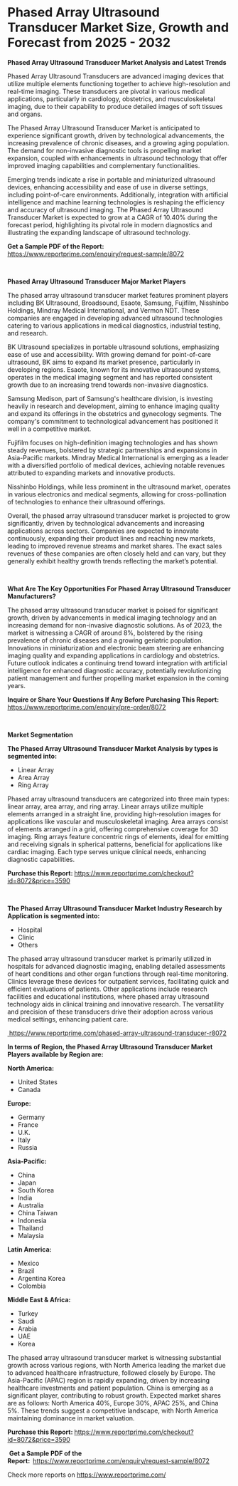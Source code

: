 <p><h1>Phased Array Ultrasound Transducer Market Size, Growth and Forecast from 2025 - 2032</h1></p><p><strong>Phased Array Ultrasound Transducer Market Analysis and Latest Trends</strong></p>
<p><p>Phased Array Ultrasound Transducers are advanced imaging devices that utilize multiple elements functioning together to achieve high-resolution and real-time imaging. These transducers are pivotal in various medical applications, particularly in cardiology, obstetrics, and musculoskeletal imaging, due to their capability to produce detailed images of soft tissues and organs.</p><p>The Phased Array Ultrasound Transducer Market is anticipated to experience significant growth, driven by technological advancements, the increasing prevalence of chronic diseases, and a growing aging population. The demand for non-invasive diagnostic tools is propelling market expansion, coupled with enhancements in ultrasound technology that offer improved imaging capabilities and complementary functionalities. </p><p>Emerging trends indicate a rise in portable and miniaturized ultrasound devices, enhancing accessibility and ease of use in diverse settings, including point-of-care environments. Additionally, integration with artificial intelligence and machine learning technologies is reshaping the efficiency and accuracy of ultrasound imaging. The Phased Array Ultrasound Transducer Market is expected to grow at a CAGR of 10.40% during the forecast period, highlighting its pivotal role in modern diagnostics and illustrating the expanding landscape of ultrasound technology.</p></p>
<p><strong>Get a Sample PDF of the Report:&nbsp;</strong> <a href="https://www.reportprime.com/enquiry/request-sample/8072?utm_campaign=3035&utm_medium=2&utm_source=Github&utm_content=ia&utm_term=19032025&utm_id=phased-array-ultrasound-transducer">https://www.reportprime.com/enquiry/request-sample/8072</a></p>
<p>&nbsp;</p>
<p><strong>Phased Array Ultrasound Transducer Major Market Players</strong></p>
<p><p>The phased array ultrasound transducer market features prominent players including BK Ultrasound, Broadsound, Esaote, Samsung, Fujifilm, Nisshinbo Holdings, Mindray Medical International, and Vermon NDT. These companies are engaged in developing advanced ultrasound technologies catering to various applications in medical diagnostics, industrial testing, and research.</p><p>BK Ultrasound specializes in portable ultrasound solutions, emphasizing ease of use and accessibility. With growing demand for point-of-care ultrasound, BK aims to expand its market presence, particularly in developing regions. Esaote, known for its innovative ultrasound systems, operates in the medical imaging segment and has reported consistent growth due to an increasing trend towards non-invasive diagnostics.</p><p>Samsung Medison, part of Samsung's healthcare division, is investing heavily in research and development, aiming to enhance imaging quality and expand its offerings in the obstetrics and gynecology segments. The company's commitment to technological advancement has positioned it well in a competitive market.</p><p>Fujifilm focuses on high-definition imaging technologies and has shown steady revenues, bolstered by strategic partnerships and expansions in Asia-Pacific markets. Mindray Medical International is emerging as a leader with a diversified portfolio of medical devices, achieving notable revenues attributed to expanding markets and innovative products.</p><p>Nisshinbo Holdings, while less prominent in the ultrasound market, operates in various electronics and medical segments, allowing for cross-pollination of technologies to enhance their ultrasound offerings.</p><p>Overall, the phased array ultrasound transducer market is projected to grow significantly, driven by technological advancements and increasing applications across sectors. Companies are expected to innovate continuously, expanding their product lines and reaching new markets, leading to improved revenue streams and market shares. The exact sales revenues of these companies are often closely held and can vary, but they generally exhibit healthy growth trends reflecting the market’s potential.</p></p>
<p>&nbsp;</p>
<p><strong>What Are The Key Opportunities For Phased Array Ultrasound Transducer Manufacturers?</strong></p>
<p><p>The phased array ultrasound transducer market is poised for significant growth, driven by advancements in medical imaging technology and an increasing demand for non-invasive diagnostic solutions. As of 2023, the market is witnessing a CAGR of around 8%, bolstered by the rising prevalence of chronic diseases and a growing geriatric population. Innovations in miniaturization and electronic beam steering are enhancing imaging quality and expanding applications in cardiology and obstetrics. Future outlook indicates a continuing trend toward integration with artificial intelligence for enhanced diagnostic accuracy, potentially revolutionizing patient management and further propelling market expansion in the coming years.</p></p>
<p><strong>Inquire or Share Your Questions If Any Before Purchasing This Report:</strong> <a href="https://www.reportprime.com/enquiry/pre-order/8072?utm_campaign=3035&utm_medium=2&utm_source=Github&utm_content=ia&utm_term=19032025&utm_id=phased-array-ultrasound-transducer">https://www.reportprime.com/enquiry/pre-order/8072</a></p>
<p>&nbsp;</p>
<p><strong>Market Segmentation</strong></p>
<p><strong>The Phased Array Ultrasound Transducer Market Analysis by types is segmented into:</strong></p>
<p><ul><li>Linear Array</li><li>Area Array</li><li>Ring Array</li></ul></p>
<p><p>Phased array ultrasound transducers are categorized into three main types: linear array, area array, and ring array. Linear arrays utilize multiple elements arranged in a straight line, providing high-resolution images for applications like vascular and musculoskeletal imaging. Area arrays consist of elements arranged in a grid, offering comprehensive coverage for 3D imaging. Ring arrays feature concentric rings of elements, ideal for emitting and receiving signals in spherical patterns, beneficial for applications like cardiac imaging. Each type serves unique clinical needs, enhancing diagnostic capabilities.</p></p>
<p><strong>Purchase this Report:&nbsp;</strong><a href="https://www.reportprime.com/checkout?id=8072&price=3590&utm_campaign=3035&utm_medium=2&utm_source=Github&utm_content=ia&utm_term=19032025&utm_id=phased-array-ultrasound-transducer">https://www.reportprime.com/checkout?id=8072&price=3590</a></p>
<p>&nbsp;</p>
<p><strong>The Phased Array Ultrasound Transducer Market Industry Research by Application is segmented into:</strong></p>
<p><ul><li>Hospital</li><li>Clinic</li><li>Others</li></ul></p>
<p><p>The phased array ultrasound transducer market is primarily utilized in hospitals for advanced diagnostic imaging, enabling detailed assessments of heart conditions and other organ functions through real-time monitoring. Clinics leverage these devices for outpatient services, facilitating quick and efficient evaluations of patients. Other applications include research facilities and educational institutions, where phased array ultrasound technology aids in clinical training and innovative research. The versatility and precision of these transducers drive their adoption across various medical settings, enhancing patient care.</p></p>
<p><a href="https://www.reportprime.com/phased-array-ultrasound-transducer-r8072?utm_campaign=3035&utm_medium=2&utm_source=Github&utm_content=ia&utm_term=19032025&utm_id=phased-array-ultrasound-transducer">&nbsp;https://www.reportprime.com/phased-array-ultrasound-transducer-r8072</a></p>
<p><strong>In terms of Region, the Phased Array Ultrasound Transducer Market Players available by Region are:</strong></p>
<p>
    <p> <strong> North America: </strong>
        <ul>
            <li>United States</li>
            <li>Canada</li>
        </ul>
        </p> 
    <p> <strong> Europe: </strong>
        <ul>
            <li>Germany</li>
            <li>France</li>
            <li>U.K.</li>
            <li>Italy</li>
            <li>Russia</li>
        </ul>
        </p> 
    <p> <strong> Asia-Pacific: </strong>
        <ul>
            <li>China</li>
            <li>Japan</li>
            <li>South Korea</li>
            <li>India</li>
            <li>Australia</li>
            <li>China Taiwan</li>
            <li>Indonesia</li>
            <li>Thailand</li>
            <li>Malaysia</li>
        </ul>
        </p> 
    <p> <strong> Latin America: </strong>
        <ul>
            <li>Mexico</li>
            <li>Brazil</li>
            <li>Argentina Korea</li>
            <li>Colombia</li>
        </ul>
        </p> 
    <p> <strong> Middle East & Africa: </strong>
        <ul>
            <li>Turkey</li>
            <li>Saudi</li>
            <li>Arabia</li>
            <li>UAE</li>
            <li>Korea</li>
        </ul>
    </p>
    </p>
<p><p>The phased array ultrasound transducer market is witnessing substantial growth across various regions, with North America leading the market due to advanced healthcare infrastructure, followed closely by Europe. The Asia-Pacific (APAC) region is rapidly expanding, driven by increasing healthcare investments and patient population. China is emerging as a significant player, contributing to robust growth. Expected market shares are as follows: North America 40%, Europe 30%, APAC 25%, and China 5%. These trends suggest a competitive landscape, with North America maintaining dominance in market valuation.</p></p>
<p><strong>Purchase this Report: </strong><a href="https://www.reportprime.com/checkout?id=8072&price=3590&utm_campaign=3035&utm_medium=2&utm_source=Github&utm_content=ia&utm_term=19032025&utm_id=phased-array-ultrasound-transducer">https://www.reportprime.com/checkout?id=8072&price=3590</a></p>
<p>&nbsp;<strong>Get a Sample PDF of the Report:&nbsp;&nbsp;</strong><a href="https://www.reportprime.com/enquiry/request-sample/8072?utm_campaign=3035&utm_medium=2&utm_source=Github&utm_content=ia&utm_term=19032025&utm_id=phased-array-ultrasound-transducer">https://www.reportprime.com/enquiry/request-sample/8072</a></p>
<p><strong></strong></p>
<p>Check more reports on <a href="https://www.reportprime.com/?utm_campaign=3035&utm_medium=2&utm_source=Github&utm_content=ia&utm_term=19032025&utm_id=phased-array-ultrasound-transducer">https://www.reportprime.com/</a></p>